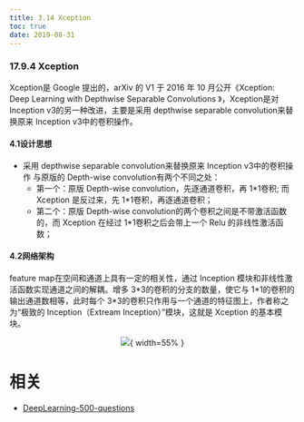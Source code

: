 ```yaml
---
title: 3.14 Xception
toc: true
date: 2019-08-31
---
```


### 17.9.4 Xception
Xception是 Google 提出的，arXiv 的 V1 于 2016 年 10 月公开《Xception: Deep Learning with Depthwise Separable Convolutions 》，Xception是对 Inception v3的另一种改进，主要是采用 depthwise separable convolution来替换原来 Inception v3中的卷积操作。
#### 4.1设计思想
* 采用 depthwise separable convolution来替换原来 Inception v3中的卷积操作
    与原版的 Depth-wise convolution有两个不同之处：
    * 第一个：原版 Depth-wise convolution，先逐通道卷积，再 1*1卷积; 而 Xception 是反过来，先 1\*1卷积，再逐通道卷积；
    * 第二个：原版 Depth-wise convolution的两个卷积之间是不带激活函数的，而 Xception 在经过 1\*1卷积之后会带上一个 Relu 的非线性激活函数；

#### 4.2网络架构
feature map在空间和通道上具有一定的相关性，通过 Inception 模块和非线性激活函数实现通道之间的解耦。增多 3\*3的卷积的分支的数量，使它与 1\*1的卷积的输出通道数相等，此时每个 3\*3的卷积只作用与一个通道的特征图上，作者称之为“极致的 Inception（Extream Inception）”模块，这就是 Xception 的基本模块。
<center>

![](http://images.iterate.site/blog/image/20190722/OcS4r4QEbLkr.png?imageslim){ width=55% }

</center>








# 相关

- [DeepLearning-500-questions](https://github.com/scutan90/DeepLearning-500-questions)
